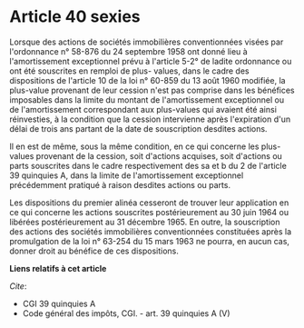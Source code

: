# Article 40 sexies

Lorsque des actions de sociétés immobilières conventionnées visées par l'ordonnance n° 58-876 du 24 septembre 1958 ont donné
lieu à l'amortissement exceptionnel prévu à l'article 5-2° de ladite ordonnance ou ont été souscrites en remploi de plus-
values, dans le cadre des dispositions de l'article 10 de la loi n° 60-859 du 13 août 1960 modifiée, la plus-value provenant
de leur cession n'est pas comprise dans les bénéfices imposables dans la limite du montant de l'amortissement exceptionnel ou
de l'amortissement correspondant aux plus-values qui avaient été ainsi réinvesties, à la condition que la cession intervienne
après l'expiration d'un délai de trois ans partant de la date de souscription desdites actions. 

Il en est de même, sous la même condition, en ce qui concerne les plus-values provenant de la cession, soit d'actions
acquises, soit d'actions ou parts souscrites dans le cadre respectivement des sa et b du 2 de l'article 39 quinquies A, dans
la limite de l'amortissement exceptionnel précédemment pratiqué à raison desdites actions ou parts. 

Les dispositions du premier alinéa cesseront de trouver leur application en ce qui concerne les actions souscrites
postérieurement au 30 juin 1964 ou libérées postérieurement au 31 décembre 1965. En outre, la souscription des actions des
sociétés immobilières conventionnées constituées après la promulgation de la loi n° 63-254 du 15 mars 1963 ne pourra, en
aucun cas, donner droit au bénéfice de ces dispositions.

**Liens relatifs à cet article**

_Cite_:

  - CGI 39 quinquies A
  - Code général des impôts, CGI. - art. 39 quinquies A (V)
